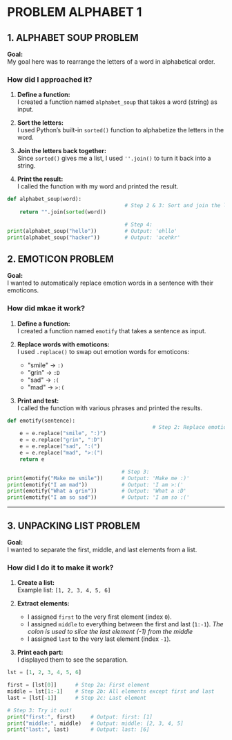 # PROBLEM ALPHABET 1

## 1. ALPHABET SOUP PROBLEM

**Goal:**  
My goal here was to rearrange the letters of a word in alphabetical order.

### How did I approached it?

1. **Define a function:**  
   I created a function named `alphabet_soup` that takes a word (string) as input.

2. **Sort the letters:**  
   I used Python’s built-in `sorted()` function to alphabetize the letters in the word.

3. **Join the letters back together:**  
  Since `sorted()` gives me a list, I used `''.join()` to turn it back into a string.

4. **Print the result:**  
  I called the function with my word and printed the result.

```python
def alphabet_soup(word):
                                      # Step 2 & 3: Sort and join the letters
    return "".join(sorted(word))

                                      # Step 4:
print(alphabet_soup("hello"))         # Output: 'ehllo'
print(alphabet_soup("hacker"))        # Output: 'acehkr'
```

## 2. EMOTICON PROBLEM

**Goal:**  
I wanted to automatically replace emotion words in a sentence with their emoticons.

### How did mkae it work?

1. **Define a function:**  
   I created a function named `emotify` that takes a sentence as input.

2. **Replace words with emoticons:**  
   I used `.replace()` to swap out emotion words for emoticons:
   - "smile" → `:)`
   - "grin"  → `:D`
   - "sad"   → `:(`
   - "mad"   → `>:(`

3. **Print and test:**  
   I called the function with various phrases and printed the results.

```python
def emotify(sentence):
                                               # Step 2: Replace emotion words with emoticons
    e = e.replace("smile", ":)")
    e = e.replace("grin", ":D")
    e = e.replace("sad", ":(")
    e = e.replace("mad", ">:(")
    return e

                                     # Step 3:
print(emotify("Make me smile"))      # Output: 'Make me :)'
print(emotify("I am mad"))           # Output: 'I am >:('
print(emotify("What a grin"))        # Output: 'What a :D'
print(emotify("I am so sad"))        # Output: 'I am so :('
```
---

## 3. UNPACKING LIST PROBLEM

**Goal:**  
I wanted to separate the first, middle, and last elements from a list.

### How did I do it to make it work?

1. **Create a list:**  
   Example list: `[1, 2, 3, 4, 5, 6]`

2. **Extract elements:**
   - I assigned `first` to the very first element (index `0`).
   - I assigned `middle` to everything between the first and last (`1:-1`). *The colon is used to slice the last element (-1) from the middle*
   - I assigned `last` to the very last element (index `-1`).
   
3. **Print each part:**  
   I displayed them to see the separation.

```python
lst = [1, 2, 3, 4, 5, 6]

first = [lst[0]]      # Step 2a: First element
middle = lst[1:-1]    # Step 2b: All elements except first and last
last = [lst[-1]]      # Step 2c: Last element

# Step 3: Try it out!
print("first:", first)     # Output: first: [1]
print("middle:", middle)   # Output: middle: [2, 3, 4, 5]
print("last:", last)       # Output: last: [6]
```
